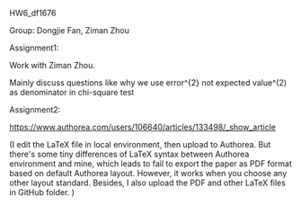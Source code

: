 HW6_df1676

Group: Dongjie Fan, Ziman Zhou

Assignment1:

Work with Ziman Zhou.

Mainly discuss questions like why we use error^{2} not expected value^(2) as denominator in chi-square test 

Assignment2:

https://www.authorea.com/users/106640/articles/133498/_show_article

(I edit the LaTeX file in local environment, then upload to Authorea. But there's some tiny differences of LaTeX syntax between Authorea environment and mine, which leads to fail to export the paper as PDF format based on default Authorea layout. However, it works when you choose any other layout standard. Besides, I also upload the PDF and other LaTeX files in GitHub folder. )